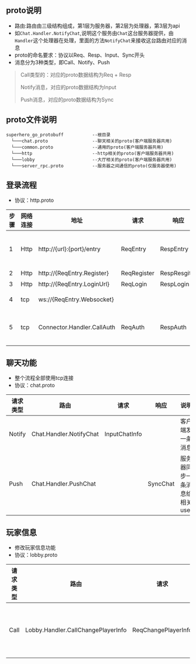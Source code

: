 ## proto说明
* 路由:路由由三级结构组成，第1层为服务器，第2层为处理器，第3层为api
* 如`Chat.Handler.NotifyChat`,说明这个服务由`Chat`这台服务器提供，由`Handler`这个处理器在处理，里面的方法`NotifyChat`来接收这台路由对应的消息
* proto的命名要求：协议以Req、Resp、Input、Sync开头
* 消息分为3种类型，即Call、Notify、Push
> Call类型的：对应的proto数据结构为Req + Resp
> 
> Notify消息，对应的proto数据结构为Input
> 
> Push消息，对应的proto数据结构为Sync

## proto文件说明
```
superhero_go_protobuff           --根目录
  └───chat.proto                 --聊天相关的proto(客户端服务器共用)
  └───common.proto               --通用的proto(客户端服务器共用)
  └───http                       --http相关的proto(客户端服务器共用)
  └───lobby                      --大厅相关的proto(客户端服务器共用)
  └───server_rpc.proto           --服务器之间通信的proto(仅服务器使用)
```

## 登录流程
* 协议：http.proto
  
| 步骤 | 网络连接 | 地址                       | 请求        | 响应         | 说明             |
| ---- | -------- | -------------------------- | ----------- | ------------ | ---------------- |
| 1    | Http     | http://{url}:{port}/entry  | ReqEntry    | RespEntry    | 登录前的各种逻辑 |
| 2    | Http     | http://{ReqEntry.Register} | ReqRegister | RespResgiter | 注册             |
| 3    | Http     | http://{ReqEntry.LoginUrl} | ReqLogin    | RespLogin    | 登录             |
| 4    | tcp      | ws://{ReqEntry.Websocket}  |             |              | 创建连接         |
| 5    | tcp      | Connector.Handler.CallAuth | ReqAuth     | RespAuth     | 验证长连接token  |


## 聊天功能
* 整个流程全部使用tcp连接
* 协议：chat.proto
  
| 请求类型 | 路由                    | 请求          | 响应     | 说明                         |
| -------- | ----------------------- | ------------- | -------- | ---------------------------- |
| Notify   | Chat.Handler.NotifyChat | InputChatInfo |          | 客户端发一条消息             |
| Push     | Chat.Handler.PushChat   |               | SyncChat | 服务器同步一条消息给相关user |

## 玩家信息
* 修改玩家信息功能
* 协议：lobby.proto

| 请求类型 | 路由                               | 请求                | 响应                 | 说明         |
| -------- | ---------------------------------- | ------------------- | -------------------- | ------------ |
| Call     | Lobby.Handler.CallChangePlayerInfo | ReqChangePlayerInfo | RespChangePlayerInfo | 修改玩家信息 |

